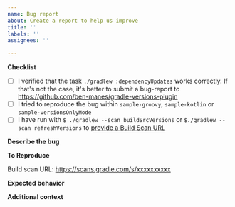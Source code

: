 ```yaml
---
name: Bug report
about: Create a report to help us improve
title: ''
labels: ''
assignees: ''

---
```


**Checklist**

- [ ] I verified that the task `./gradlew :dependencyUpdates` works correctly. If that's not the case, it's better to submit a bug-report to https://github.com/ben-manes/gradle-versions-plugin 
- [ ] I tried to reproduce the bug within `sample-groovy`, `sample-kotlin` or `sample-versionsOnlyMode` 
- [ ] I have run with `$ ./gradlew --scan buildSrcVersions` or `$./gradlew --scan refreshVersions` to [provide a Build Scan URL](https://dev.to/jmfayard/the-one-gradle-trick-that-supersedes-all-the-others-5bpg)
 
**Describe the bug**

<!-- A clear and concise description of what the bug is. -->

**To Reproduce**

Build scan URL: https://scans.gradle.com/s/xxxxxxxxxx

<!-- Steps to reproduce the behavior: -->
<!-- 1. ... -->
<!-- 2. ... -->
<!-- 3. ... -->
<!-- 4. See error -->

**Expected behavior**
<!-- A clear and concise description of what you expected to happen. -->

**Additional context**
<!-- Add any other context about the problem here. -->
